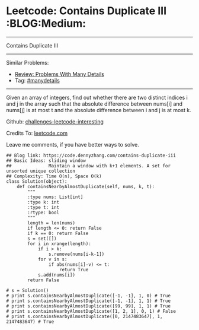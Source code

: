 # Leetcode: Contains Duplicate III     :BLOG:Medium:


---

Contains Duplicate III  

---

Similar Problems:  
-   [Review: Problems With Many Details](https://code.dennyzhang.com/review-manydetails)
-   Tag: [#manydetails](https://code.dennyzhang.com/tag/manydetails)

---

Given an array of integers, find out whether there are two distinct indices i and j in the array such that the absolute difference between nums[i] and nums[j] is at most t and the absolute difference between i and j is at most k.  

Github: [challenges-leetcode-interesting](https://github.com/DennyZhang/challenges-leetcode-interesting/tree/master/contains-duplicate-iii)  

Credits To: [leetcode.com](https://leetcode.com/problems/contains-duplicate-iii/description/)  

Leave me comments, if you have better ways to solve.  

    ## Blog link: https://code.dennyzhang.com/contains-duplicate-iii
    ## Basic Ideas: sliding window
    ##              Maintain a window with k+1 elements. A set for unsorted unique collection
    ## Complexity: Time O(n), Space O(k)
    class Solution(object):
        def containsNearbyAlmostDuplicate(self, nums, k, t):
            """
            :type nums: List[int]
            :type k: int
            :type t: int
            :rtype: bool
            """
            length = len(nums)
            if length <= 0: return False
            if k == 0: return False
            s = set([])
            for i in xrange(length):
                if i > k:
                    s.remove(nums[i-k-1])
                for v in s:
                    if abs(nums[i]-v) <= t:
                        return True
                s.add(nums[i])
            return False
    
    # s = Solution()
    # print s.containsNearbyAlmostDuplicate([-1, -1], 1, 0) # True
    # print s.containsNearbyAlmostDuplicate([-1, -1], 1, 1) # True
    # print s.containsNearbyAlmostDuplicate([99, 99], 1, 1) # True
    # print s.containsNearbyAlmostDuplicate([1, 2, 1], 0, 1) # False
    # print s.containsNearbyAlmostDuplicate([0, 2147483647], 1, 2147483647) # True